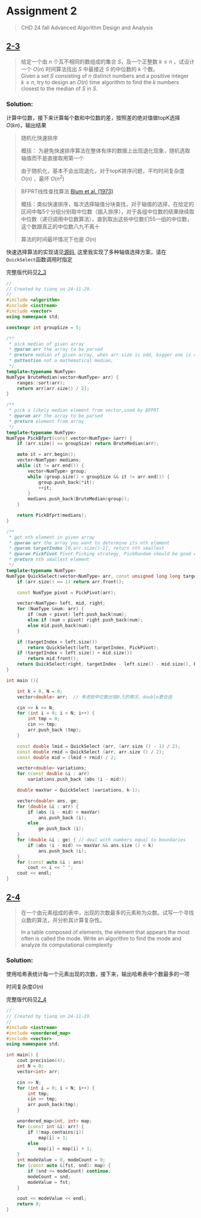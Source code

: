# Assignment 2
> CHD 24 fall Advanced Algorithm Design and Analysis

## [2-3](2_3.cpp)

> 给定一个由 $n$ 个互不相同的数组成的集合 $S$，及一个正整数 $k \le n$ ，试设计一个 $O(n)$ 时间算法找出 $S$ 中最接近 $S$ 的中位数的 $k$ 个数。  
> Given a set $S$ consisting of $n$ distinct numbers and a positive integer $k \le n$, try to design an $O(n)$ time algorithm to find the $k$ numbers closest to the median of $S$ in $S$.

### Solution:

计算中位数，接下来计算每个数和中位数的差，按照差的绝对值做topK选择$O(kn)$，输出结果

> 随机化快速排序
> 
> 概括： 为避免快速排序算法在整体有序的数据上出现退化现象，随机选取轴值而不是直接取用第一个
> 
> 由于随机化，基本不会出现退化，对于topK排序问题，平均时间复杂度 $O(n)$ ，最坏 $O(n^2)$  

> BFPRT线性查找算法 [Blum et al. (1973)](http://people.csail.mit.edu/rivest/pubs/BFPRT73.pdf)  
> 
> 概括：类似快速排序，每次选择轴值分块查找，对于轴值的选择，在给定的区间中每5个分组分别取中位数（插入排序），对于各组中位数的结果继续取中位数（递归调用中位数算法），直到取出这些中位数们55一组的中位数，这个数跟真正的中位数八九不离十
> 
> 算法的时间最坏情况下也是 $O(n)$  

快速选择算法的实现请见[源码](BFPRT.hpp), 这里我实现了多种轴值选择方案，请在`QuickSelect`函数调用时指定

完整版代码见[2_3](2_3.cpp)

```c++
//
// Created by tianq on 24-11-29.
//
#include <algorithm>
#include <iostream>
#include <vector>
using namespace std;

constexpr int groupSize = 5;

/**
 * pick median of given array
 * @param arr the array to be parsed
 * @return median of given array, when arr size is odd, bigger one is chosen
 * @attention not a mathematical median,
 */
template<typename NumType>
NumType BruteMedian(vector<NumType> arr) {
    ranges::sort(arr);
    return arr[arr.size() / 2];
}

/**
 * pick a likely median element from vector,used by BFPRT
 * @param arr the array to be parsed
 * @return element from array
 */
template<typename NumType>
NumType PickBfprt(const vector<NumType> &arr) {
    if (arr.size() <= groupSize) return BruteMedian(arr);

    auto it = arr.begin();
    vector<NumType> medians;
    while (it != arr.end()) {
        vector<NumType> group;
        while (group.size() < groupSize && it != arr.end()) {
            group.push_back(*it);
            ++it;
        }
        medians.push_back(BruteMedian(group));
    }

    return PickBfprt(medians);
}

/**
 * get nth element in given array
 * @param arr the array you want to determine its nth element
 * @param targetIndex [0,arr.size()-1], return nth smallest
 * @param PickPivot Pivot Picking strategy, PickRandom should be good enough
 * @return nth smallest element
 */
template<typename NumType>
NumType QuickSelect(vector<NumType> arr, const unsigned long long targetIndex, NumType (*PickPivot)(const vector<NumType>&) = PickBfprt) {
    if (arr.size() == 1) return arr.front();

    const NumType pivot = PickPivot(arr);

    vector<NumType> left, mid, right;
    for (NumType &num: arr) {
        if (num < pivot) left.push_back(num);
        else if (num > pivot) right.push_back(num);
        else mid.push_back(num);
    }

    if (targetIndex < left.size())
        return QuickSelect(left, targetIndex, PickPivot);
    if (targetIndex < left.size() + mid.size())
        return mid.front();
    return QuickSelect(right, targetIndex - left.size() - mid.size(), PickPivot);
}

int main (){

    int k = 0, N = 0;
    vector<double> arr;  // 考虑到中位数出现0.5的情况，double更合适

    cin >> k >> N;
    for (int i = 0; i < N; i++) {
        int tmp = 0;
        cin >> tmp;
        arr.push_back (tmp);
    }

    const double lmid = QuickSelect (arr, (arr.size () - 1) / 2);
    const double rmid = QuickSelect (arr, arr.size () / 2);
    const double mid = (lmid + rmid) / 2;

    vector<double> variations;
    for (const double &i : arr)
        variations.push_back (abs (i - mid));

    double maxVar = QuickSelect (variations, k-1);

    vector<double> ans, ge;
    for (double &i : arr) {
        if (abs (i - mid) < maxVar)
            ans.push_back (i);
        else
            ge.push_back (i);
    }
    for (double &i : ge) { // deal with numbers equal to boundaries
        if (abs (i - mid) <= maxVar && ans.size () < k)
            ans.push_back (i);
    }
    for (const auto &i : ans)
        cout << i << " ";
    cout << endl;
}
```

## [2-4](2_4.cpp)

> 在一个由元素组成的表中，出现的次数最多的元素称为众数。试写一个寻找众数的算法，并分析其计算复杂性。
>
> In a table composed of elements, the element that appears the most often is called the mode. Write an algorithm to find the mode and analyze its computational complexity

### Solution:

使用哈希表统计每一个元素出现的次数，接下来，输出哈希表中个数最多的一项

时间复杂度$O(n)$

完整版代码见[2_4](2_4.cpp)

```c++
//
// Created by tianq on 24-11-29.
//
#include <iostream>
#include <unordered_map>
#include <vector>
using namespace std;

int main() {
    cout.precision(4);
    int N = 0;
    vector<int> arr;

    cin >> N;
    for (int i = 0; i < N; i++) {
        int tmp;
        cin >> tmp;
        arr.push_back(tmp);
    }

    unordered_map<int, int> map;
    for (const int &i: arr) {
        if (!map.contains(i))
            map[i] = 1;
        else
            map[i] = map[i] + 1;
    }
    int modeValue = 0, modeCount = 0;
    for (const auto &[fst, snd]: map) {
        if (snd <= modeCount) continue;
        modeCount = snd;
        modeValue = fst;
    }

    cout << modeValue << endl;
    return 0;
}
```
